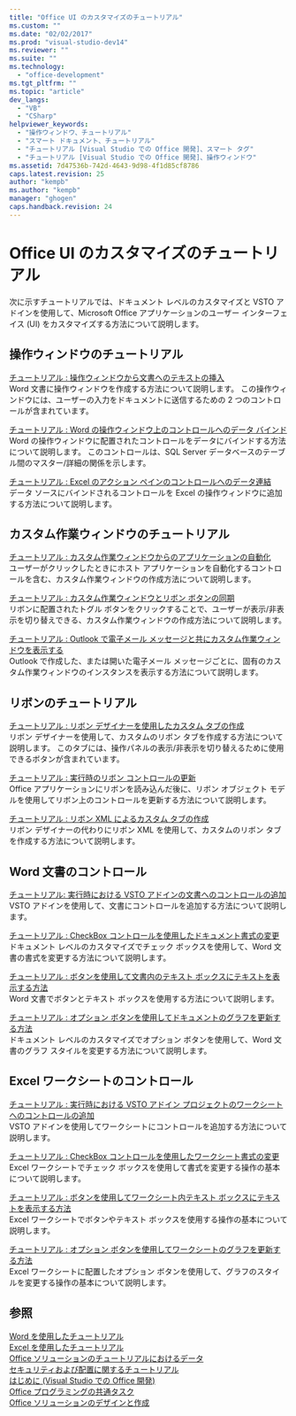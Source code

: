 ```yaml
---
title: "Office UI のカスタマイズのチュートリアル"
ms.custom: ""
ms.date: "02/02/2017"
ms.prod: "visual-studio-dev14"
ms.reviewer: ""
ms.suite: ""
ms.technology: 
  - "office-development"
ms.tgt_pltfrm: ""
ms.topic: "article"
dev_langs: 
  - "VB"
  - "CSharp"
helpviewer_keywords: 
  - "操作ウィンドウ、チュートリアル"
  - "スマート ドキュメント、チュートリアル"
  - "チュートリアル [Visual Studio での Office 開発]、スマート タグ"
  - "チュートリアル [Visual Studio での Office 開発]、操作ウィンドウ"
ms.assetid: 7d47536b-742d-4643-9d98-4f1d85cf8786
caps.latest.revision: 25
author: "kempb"
ms.author: "kempb"
manager: "ghogen"
caps.handback.revision: 24
---
```

# Office UI のカスタマイズのチュートリアル
  次に示すチュートリアルでは、ドキュメント レベルのカスタマイズと VSTO アドインを使用して、Microsoft Office アプリケーションのユーザー インターフェイス \(UI\) をカスタマイズする方法について説明します。  
  
## 操作ウィンドウのチュートリアル  
 [チュートリアル : 操作ウィンドウから文書へのテキストの挿入](../vsto/walkthrough-inserting-text-into-a-document-from-an-actions-pane.md)  
 Word 文書に操作ウィンドウを作成する方法について説明します。 この操作ウィンドウには、ユーザーの入力をドキュメントに送信するための 2 つのコントロールが含まれています。  
  
 [チュートリアル : Word の操作ウィンドウ上のコントロールへのデータ バインド](../vsto/walkthrough-binding-data-to-controls-on-a-word-actions-pane.md)  
 Word の操作ウィンドウに配置されたコントロールをデータにバインドする方法について説明します。 このコントロールは、SQL Server データベースのテーブル間のマスター\/詳細の関係を示します。  
  
 [チュートリアル : Excel のアクション ペインのコントロールへのデータ連結](../vsto/walkthrough-binding-data-to-controls-on-an-excel-actions-pane.md)  
 データ ソースにバインドされるコントロールを Excel の操作ウィンドウに追加する方法について説明します。  
  
## カスタム作業ウィンドウのチュートリアル  
 [チュートリアル : カスタム作業ウィンドウからのアプリケーションの自動化](../vsto/walkthrough-automating-an-application-from-a-custom-task-pane.md)  
 ユーザーがクリックしたときにホスト アプリケーションを自動化するコントロールを含む、カスタム作業ウィンドウの作成方法について説明します。  
  
 [チュートリアル : カスタム作業ウィンドウとリボン ボタンの同期](../vsto/walkthrough-synchronizing-a-custom-task-pane-with-a-ribbon-button.md)  
 リボンに配置されたトグル ボタンをクリックすることで、ユーザーが表示\/非表示を切り替えできる、カスタム作業ウィンドウの作成方法について説明します。  
  
 [チュートリアル : Outlook で電子メール メッセージと共にカスタム作業ウィンドウを表示する](../vsto/walkthrough-displaying-custom-task-panes-with-e-mail-messages-in-outlook.md)  
 Outlook で作成した、または開いた電子メール メッセージごとに、固有のカスタム作業ウィンドウのインスタンスを表示する方法について説明します。  
  
## リボンのチュートリアル  
 [チュートリアル : リボン デザイナーを使用したカスタム タブの作成](../vsto/walkthrough-creating-a-custom-tab-by-using-the-ribbon-designer.md)  
 リボン デザイナーを使用して、カスタムのリボン タブを作成する方法について説明します。 このタブには、操作パネルの表示\/非表示を切り替えるために使用できるボタンが含まれています。  
  
 [チュートリアル : 実行時のリボン コントロールの更新](../vsto/walkthrough-updating-the-controls-on-a-ribbon-at-run-time.md)  
 Office アプリケーションにリボンを読み込んだ後に、リボン オブジェクト モデルを使用してリボン上のコントロールを更新する方法について説明します。  
  
 [チュートリアル : リボン XML によるカスタム タブの作成](../vsto/walkthrough-creating-a-custom-tab-by-using-ribbon-xml.md)  
 リボン デザイナーの代わりにリボン XML を使用して、カスタムのリボン タブを作成する方法について説明します。  
  
## Word 文書のコントロール  
 [チュートリアル: 実行時における VSTO アドインの文書へのコントロールの追加](../vsto/walkthrough-adding-controls-to-a-document-at-run-time-in-a-vsto-add-in.md)  
 VSTO アドインを使用して、文書にコントロールを追加する方法について説明します。  
  
 [チュートリアル : CheckBox コントロールを使用したドキュメント書式の変更](../vsto/walkthrough-changing-document-formatting-using-checkbox-controls.md)  
 ドキュメント レベルのカスタマイズでチェック ボックスを使用して、Word 文書の書式を変更する方法について説明します。  
  
 [チュートリアル : ボタンを使用して文書内のテキスト ボックスにテキストを表示する方法](../vsto/walkthrough-displaying-text-in-a-text-box-in-a-document-using-a-button.md)  
 Word 文書でボタンとテキスト ボックスを使用する方法について説明します。  
  
 [チュートリアル : オプション ボタンを使用してドキュメントのグラフを更新する方法](../vsto/walkthrough-updating-a-chart-in-a-document-using-radio-buttons.md)  
 ドキュメント レベルのカスタマイズでオプション ボタンを使用して、Word 文書のグラフ スタイルを変更する方法について説明します。  
  
## Excel ワークシートのコントロール  
 [チュートリアル : 実行時における VSTO アドイン プロジェクトのワークシートへのコントロールの追加](../vsto/walkthrough-adding-controls-to-a-worksheet-at-run-time-in-vsto-add-in-project.md)  
 VSTO アドインを使用してワークシートにコントロールを追加する方法について説明します。  
  
 [チュートリアル : CheckBox コントロールを使用したワークシート書式の変更](../vsto/walkthrough-changing-worksheet-formatting-using-checkbox-controls.md)  
 Excel ワークシートでチェック ボックスを使用して書式を変更する操作の基本について説明します。  
  
 [チュートリアル : ボタンを使用してワークシート内テキスト ボックスにテキストを表示する方法](../vsto/walkthrough-displaying-text-in-a-text-box-in-a-worksheet-using-a-button.md)  
 Excel ワークシートでボタンやテキスト ボックスを使用する操作の基本について説明します。  
  
 [チュートリアル : オプション ボタンを使用してワークシートのグラフを更新する方法](../vsto/walkthrough-updating-a-chart-in-a-worksheet-using-radio-buttons.md)  
 Excel ワークシートに配置したオプション ボタンを使用して、グラフのスタイルを変更する操作の基本について説明します。  
  
## 参照  
 [Word を使用したチュートリアル](../vsto/walkthroughs-using-word.md)   
 [Excel を使用したチュートリアル](../vsto/walkthroughs-using-excel.md)   
 [Office ソリューションのチュートリアルにおけるデータ](../vsto/data-in-office-solutions-walkthroughs.md)   
 [セキュリティおよび配置に関するチュートリアル](../vsto/security-and-deployment-walkthroughs.md)   
 [はじめに &#40;Visual Studio での Office 開発&#41;](../vsto/getting-started-office-development-in-visual-studio.md)   
 [Office プログラミングの共通タスク](../vsto/common-tasks-in-office-programming.md)   
 [Office ソリューションのデザインと作成](../vsto/designing-and-creating-office-solutions.md)  
  
  